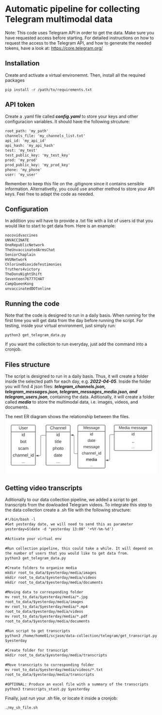 # Automatic pipeline for collecting Telegram multimodal data

Note: This code uses Telegram API in order to get the data. Make sure you have requested access before starting. For detailed instructions on how to request the access to the Telegram API, and how to generate the needed tokens, have a look at: https://core.telegram.org/

## Installation 

Create and activate a virtual environemnt. Then, install all the required packages
 ```
 pip install -r /path/to/requirements.txt
```

## API token 
Create a .yaml file called ***config.yaml*** to store your keys and other configuracion variables. It should have the following strcuture: 

```
root_path: 'my_path'
channels_file: 'my_channels_list.txt'
api_id: 'my_api_id'
api_hash: 'my_api_hash'
test: 'my_test'
test_public_key: 'my_test_key'
prod: 'my_prod'
prod_public_key: 'my_prod_key'
phone: 'my_phone'
user: 'my_user'
```

Remember to keep this file on the .gitignore since it contains sensible information. Alternativetly, you could use another method to store your API keys. Feel free to adapt the code as needed.


## Configuration
In addition you will have to provide a .txt file with a list of users id that you would like to start to get data from. Here is an example:

```
nocovidvaccines
UNVACCINATE
OneRepublicNetwork
TheUnvaccinatedArmsChat
SeniorChaplain
HVUNetwork
ChlorineDioxideTestimonies
Truthers4victory
TheDonsNightShift
Seventeen76777CHAT
CampQueenKong
unvaccinatedDOTonline
```

## Running the code
Note that the code is designed to run in a daily basis. When running for the first time you will get data from the day before running the script. For testing, inside your virtual environment, just simply run:
```
python3 get_telegram_data.py
```

If you want the collection to run everyday, just add the command into a cronjob.

## Files structure
The script is designed to run in a daily basis. Thus, it will create a folder inside the selected path for each day, e.g. ***2022-04-05***. Inside the folder you will find 4 json files: ***telegram_channels.json, telegram_messages.json, telegram_messages_media.json, and telegram_users.json***, containing the data. Aditionally, it will create a folder called ***media*** to store the multimodal data, i.e. images, videos, and documents.

The next ER diagram shows the relationship between the files.
![Screenshot](telegram-er.png)

## Getting video transcripts

Aditionally to our data collection pipeline, we added a script to get transcripts from the dowloaded Telegram videos. To integrate this step to the data collection create a .sh file with the following structure:
```
#!/bin/bash -l
#Get yesterday date, we will need to send this as parameter
yesterday=$(date -d "yesterday 13:00" '+%Y-%m-%d')

#Activate your virtual env

#Run collection pipeline, this could take a while. It will depend on the number of users that you would like to get data from.
python3 get_telegram_data.py

#Create folders to organise media
mkdir root_to_data/$yesterday/media/images
mkdir root_to_data/$yesterday/media/videos
mkdir root_to_data/$yesterday/media/documents

#Moving data to corresponding folder
mv root_to_data/$yesterday/media/*.jpg root_to_data/$yesterday/media/images
mv root_to_data/$yesterday/media/*.mp4 root_to_data/$yesterday/media/videos
mv root_to_data/$yesterday/media/*.pdf root_to_data/$yesterday/media/documents

#Run script to get transcripts
python3 /home/home01/scjasm/data-collection/telegram/get_transcript.py $yesterday

#Create folder for transcript
mkdir root_to_data/$yesterday/media/transcripts

#Move transcripts to corresponding folder
mv root_to_data/$yesterday/media/videos/*.txt root_to_data/$yesterday/media/transcripts

#OPTIONAL: Produce an excel file with a summary of the transcripts
python3 transcripts_stast.py $yesterday
```

Finally, just run your .sh file, or locate it inside a cronjob:
```
./my_sh_file.sh
```
